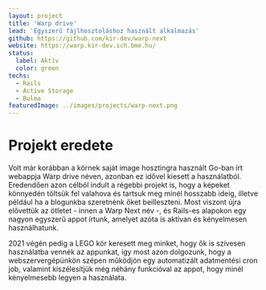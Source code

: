 ```yaml
---
layout: project
title: 'Warp drive'
lead: 'Egyszerű fájlhosztoláshoz használt alkalmazás'
github: https://github.com/kir-dev/warp-next
website: https://warp.kir-dev.sch.bme.hu/
status:
  label: Aktív
  color: green
techs:
  - Rails
  - Active Storage
  - Bulma
featuredImage: ../images/projects/warp-next.png
---
```


# Projekt eredete

Volt már korábban a körnek saját image hosztingra használt Go-ban írt webappja Warp drive néven, azonban ez idővel kiesett a használatból. Eredendően azon célból indult a régebbi projekt is, hogy a képeket könnyedén töltsük fel valahova és tartsuk meg minél hosszabb ideig, illetve például ha a blogunkba szeretnénk őket beilleszteni. Most viszont újra elővettük az ötletet - innen a Warp Next név -, és Rails-es alapokon egy nagyon egyszerű appot írtunk, amelyet azóta is aktívan és kényelmesen használhatunk.

2021 végén pedig a LEGO kör keresett meg minket, hogy ők is szívesen használatba vennék az appunkat, így most azon dolgozunk, hogy a webszervergépünkön szépen működjön egy automatizált adatmentési cron job, valamint kiszélesítjük még néhány funkcióval az appot, hogy minél kényelmesebb legyen a használata.

